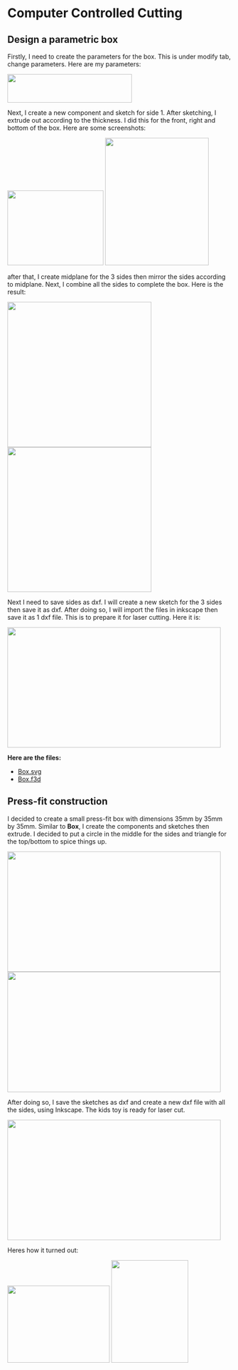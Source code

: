 # Computer Controlled Cutting

## Design a parametric box

Firstly, I need to create the parameters for the box. This is under modify tab, change parameters. Here are my parameters:

<a href="images/lasercut/box_para.png"><img src="/EP1000/images/lasercut/box_para.png" style="width:280.25px;height:63.5px;"></a>

Next, I create a new component and sketch for side 1. After sketching, I extrude out according to the thickness. I did this for the front, right and bottom of the box. Here are some screenshots:

<a href="images/lasercut/box_sketch1.png"><img src="/EP1000/images/lasercut/box_sketch1.png" style="width:215.75px;height:168.25px;"></a> <a href="images/lasercut/box_sketch2.png"><img src="/EP1000/images/lasercut/box_sketch2.png" style="width:233.5px;height:286.5px;"></a>

after that, I create midplane for the 3 sides then mirror the sides according to midplane. Next, I combine all the sides to complete the box. Here is the result:

<a href="images/lasercut/box_combine.png"><img src="/EP1000/images/lasercut/box_combine.png" style="width:324px;height:325.5px;"></a> <a href="images/lasercut/box_combine.png"><img src="/EP1000/images/lasercut/box_combine.png" style="width:324px;height:325.5px;"></a>

Next I need to save sides as dxf. I will create a new sketch for the 3 sides then save it as dxf. After doing so, I will import the files in inkscape then save it as 1 dxf file. This is to prepare it for laser cutting. Here it is:

<a href="images/lasercut/box_dxf.png"><img src="/EP1000/images/lasercut/box_dxf.png" style="width:480px;height:270px;"></a>

**Here are the files:**
- [Box.svg](/Fusion360/Box.svg)
- [Box.f3d](/Fusion360/Box.f3d)

## Press-fit construction

I decided to create a small press-fit box with dimensions 35mm by 35mm by 35mm. Similar to **Box**, I create the components and sketches then extrude. I decided to put a circle in the middle for the sides and triangle for the top/bottom to spice things up.

<a href="images/lasercut/KT_sketch.png"><img src="/EP1000/images/lasercut/KT_sketch.png" style="width:480px;height:270px;"></a> <a href="images/lasercut/KT_final.png"><img src="/EP1000/images/lasercut/KT_final.png" style="width:480px;height:270px;"></a>

After doing so, I save the sketches as dxf and create a new dxf file with all the sides, using Inkscape. The kids toy is ready for laser cut.

<a href="images/lasercut/KT_dxf.png"><img src="/EP1000/images/lasercut/KT_dxf.png" style="width:480px;height:270px;"></a>

Heres how it turned out:

<a href="images/lasercut/box1.png"><img src="/EP1000/images/lasercut/box1.png" style="width:230.4px;height:172.8px;"></a> <a href="images/lasercut/box2.png"><img src="/EP1000/images/lasercut/box2.png" style="width:172.8px;height:230.4px;"></a>

